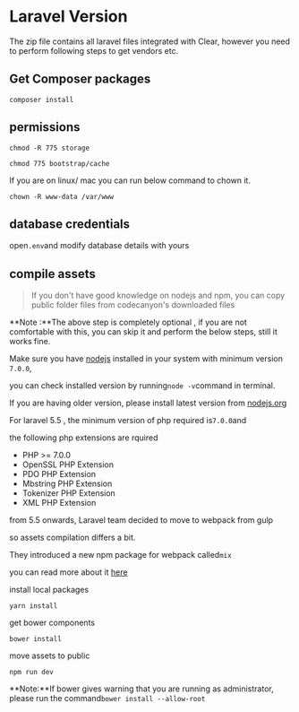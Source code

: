 # Laravel Version

The zip file contains all laravel files integrated with Clear, however you need to perform following steps to get vendors etc.

## Get Composer packages <a id="get-composer-packages"></a>

`composer install`

## permissions <a id="permissions"></a>

```text
chmod -R 775 storage

chmod 775 bootstrap/cache
```

If you are on linux/ mac you can run below command to chown it.

```text
chown -R www-data /var/www
```

## database credentials <a id="database-credentials"></a>

open`.env`and modify database details with yours

## compile assets <a id="compile-assets"></a>

> If you don't have good knowledge on nodejs and npm, you can copy public folder files from codecanyon's downloaded files

**Note :**The above step is completely optional , if you are not comfortable with this, you can skip it and perform the below steps, still it works fine.

Make sure you have [nodejs](https://nodejs.org/) installed in your system with minimum version `7.0.0`,

you can check installed version by running`node -v`command in terminal.

If you are having older version, please install latest version from [nodejs.org](http://nodejs.org/)

For laravel 5.5 , the minimum version of php required is`7.0.0`and

the following php extensions are rquired

* PHP &gt;= 7.0.0
* OpenSSL PHP Extension
* PDO PHP Extension
* Mbstring PHP Extension
* Tokenizer PHP Extension
* XML PHP Extension

from 5.5 onwards, Laravel team decided to move to webpack from gulp

so assets compilation differs a bit.

They introduced a new npm package for webpack called`mix`

you can read more about it [here](https://laravel.com/docs/5.4/mix)

install local packages

`yarn install`

get bower components

`bower install`

move assets to public

`npm run dev`

**Note:**If bower gives warning that you are running as administrator, please run the command`bower install --allow-root`

